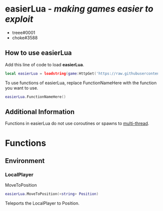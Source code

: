# easierLua - *making games easier to exploit*
- treee#0001
- choke#3588

## How to use easierLua
Add this line of code to load **easierLua**.
```lua
local easierLua = loadstring(game:HttpGet('https://raw.githubusercontent.com/choke-dev/easierlua/main/EasierLua.lua'))()
```
To use functions of easierLua, replace FunctionNameHere with the function you want to use.
```lua
easierLua.FunctionNameHere()
```

## Additional Information
Functions in easierLua do not use coroutines or spawns to [multi-thread](https://devforum.roblox.com/t/help-with-understanding-threads-and-multithreading/700243).

# Functions

## Environment
### LocalPlayer
MoveToPosition
```lua
easierLua.MoveToPosition(<string> Position)
```
Teleports the LocalPlayer to <string> Position.

